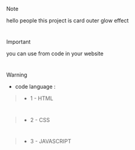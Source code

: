 
> [!NOTE]
> hello people this project is card outer glow effect

#

> [!IMPORTANT]
> you can use from code in your website

#

> [!WARNING]
> - code language :


> - 1 - HTML

#

>  - 2 - CSS

#

>  - 3 - JAVASCRIPT
